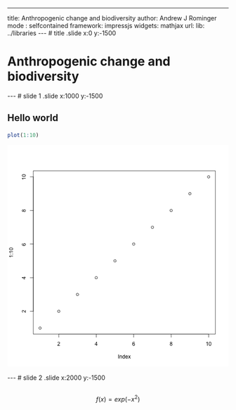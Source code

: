 ---
title: Anthropogenic change and biodiversity
author: Andrew J Rominger
mode  : selfcontained
framework: impressjs
widgets: mathjax
url:
  lib: ../libraries
--- # title .slide x:0 y:-1500

# Anthropogenic change and biodiversity


--- # slide 1 .slide x:1000 y:-1500
## Hello world

```r
plot(1:10)
```

![plot of chunk unnamed-chunk-1](assets/fig/unnamed-chunk-1-1.png)

--- # slide 2 .slide x:2000 y:-1500
## <div/>
$$
f(x) = exp(-x^2)
$$
